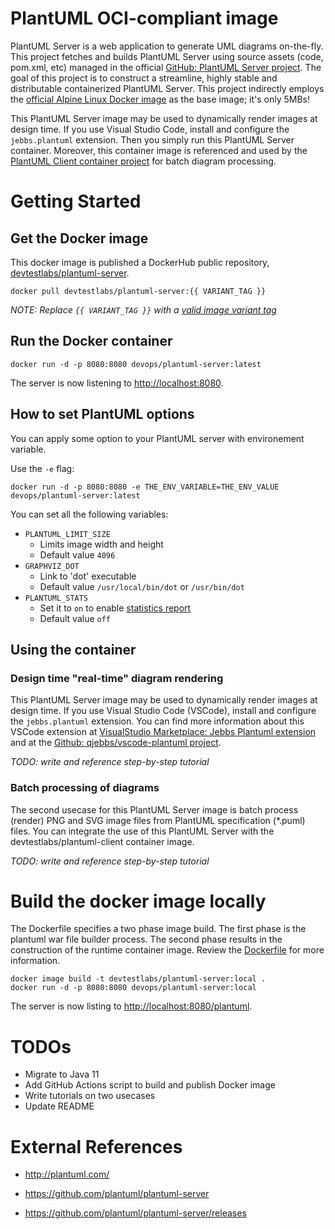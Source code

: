 # PlantUML OCI-compliant image
PlantUML Server is a web application to generate UML diagrams on-the-fly. This project fetches and builds PlantUML Server using source assets (code, pom.xml, etc) managed in the official [GitHub: PlantUML Server project](https://github.com/plantuml/plantuml-server). The goal of this project is to construct a streamline, highly stable and distributable containerized PlantUML Server. This project indirectly employs the [official Alpine Linux Docker image](https://hub.docker.com/_/alpine) as the base image; it's only 5MBs! 

This PlantUML Server image may be used to dynamically render images at design time. If you use Visual Studio Code, install and configure the `jebbs.plantuml` extension. Then you simply run this PlantUML Server container. Moreover, this container image is referenced and used by the [PlantUML Client container project](..TODO..) for batch diagram processing.
 

# Getting Started

## Get the Docker image
This docker image is published a DockerHub public repository, [devtestlabs/plantuml-server](). 

```
docker pull devtestlabs/plantuml-server:{{ VARIANT_TAG }}
```

*NOTE: Replace `{{ VARIANT_TAG }}` with a [valid image variant tag]()*

## Run the Docker container

```
docker run -d -p 8080:8080 devops/plantuml-server:latest
```

The server is now listening to [http://localhost:8080](http://localhost:8080).

## How to set PlantUML options

You can apply some option to your PlantUML server with environement variable.

Use the `-e` flag:
```
docker run -d -p 8080:8080 -e THE_ENV_VARIABLE=THE_ENV_VALUE devops/plantuml-server:latest
```

You can set all  the following variables:

* `PLANTUML_LIMIT_SIZE`
    * Limits image width and height
    * Default value `4096`
* `GRAPHVIZ_DOT`
    * Link to 'dot' executable
    * Default value `/usr/local/bin/dot` or `/usr/bin/dot`
* `PLANTUML_STATS`
    * Set it to `on` to enable [statistics report](http://plantuml.com/statistics-report)
    * Default value `off`

## Using the container
### Design time "real-time" diagram rendering
This PlantUML Server image may be used to dynamically render images at design time. If you use Visual Studio Code (VSCode), install and configure the `jebbs.plantuml` extension. You can find more information about this VSCode extension at [VisualStudio Marketplace: Jebbs Plantuml extension](https://marketplace.visualstudio.com/items?itemName=jebbs.plantuml) and at the [Github: qjebbs/vscode-plantuml project](https://github.com/qjebbs/vscode-plantuml).

*TODO: write and reference step-by-step tutorial*

### Batch processing of diagrams
The second usecase for this PlantUML Server image is batch process (render) PNG and SVG image files from PlantUML specification (*.puml) files. You can integrate the use of this PlantUML Server with the devtestlabs/plantuml-client container image. 

*TODO: write and reference step-by-step tutorial*

# Build the docker image locally
The Dockerfile specifies a two phase image build. The first phase is the plantuml war file builder process. The second phase results in the construction of the runtime container image. Review the [Dockerfile](Dockerfile) for more information.

```
docker image build -t devtestlabs/plantuml-server:local . 
docker run -d -p 8080:8080 devops/plantuml-server:local
```
The server is now listing to [http://localhost:8080/plantuml](http://localhost:8080/plantuml).

# TODOs
* Migrate to Java 11
* Add GitHub Actions script to build and publish Docker image
* Write tutorials on two usecases
* Update README

# External References

* http://plantuml.com/

* https://github.com/plantuml/plantuml-server

* https://github.com/plantuml/plantuml-server/releases